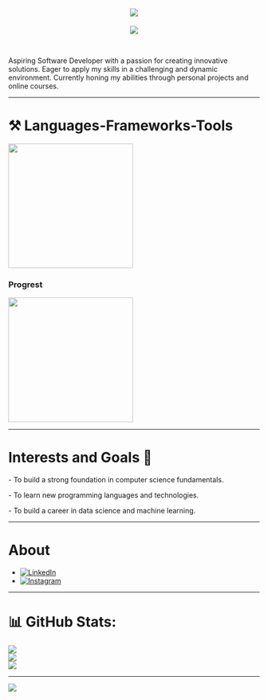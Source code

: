 <h1 align="center">
    <img src="https://readme-typing-svg.herokuapp.com/?font=Righteous&size=35&center=true&vCenter=true&width=900&height=70&duration=4000&lines=Hi+Broo!+👋;+I'm+Mokhammad+Ilham!;" />
</h1>
<p align = "center">
    <img src="https://github.com/user-attachments/assets/606fc39c-46a4-49e7-a482-3d95198cc6a3"/>
</p>

<br/>

Aspiring Software Developer with a passion for creating innovative solutions. Eager to apply my skills in a challenging and dynamic environment. Currently honing my abilities through personal projects and online courses.

<hr/>

# ⚒️ Languages-Frameworks-Tools

<div>
    <img src="https://skillicons.dev/icons?i=html,css,vscode,git,bootstrap" width = 250 />
</div>

### Progrest

<div>
    <img src="https://skillicons.dev/icons?i=nodejs,python,javascript,cpp,java,nextjs,mysql,github,astro" width = 250 />
</div>

<hr/>

# Interests and Goals 🎯

<p>- To build a strong foundation in computer science fundamentals.<p/>
<p>- To learn new programming languages and technologies.<p/>
<p>- To build a career in data science and machine learning.<p/>

<hr/>

# About

- [![LinkedIn](https://img.shields.io/badge/LinkedIn-%230077B5.svg?logo=linkedin&logoColor=white)](https://www.linkedin.com/in/mokhammad-ilham-putra-wijaya-825201288/)
- [![Instagram](https://img.shields.io/badge/Instagram-%23E4405F.svg?logo=Instagram&logoColor=white)](https://www.instagram.com/hamm._ez/)

<hr/>

# 📊 GitHub Stats:
![](https://github-readme-stats.vercel.app/api?username=Mokhamm-Ilham&theme=nightowl&hide_border=true&include_all_commits=false&count_private=false)<br/>
![](https://github-readme-streak-stats.herokuapp.com/?user=Mokhamm-Ilham&theme=nightowl&hide_border=true)<br/>
![](https://github-readme-stats.vercel.app/api/top-langs/?username=Mokhamm-Ilham&theme=nightowl&hide_border=true&include_all_commits=false&count_private=false&layout=compact)

---
[![](https://visitcount.itsvg.in/api?id=Mokhamm-Ilham&icon=0&color=0)](https://visitcount.itsvg.in)

<!-- Proudly created with GPRM ( https://gprm.itsvg.in ) -->

<!--
**Mokhamm-Ilham/Mokhamm-Ilham** is a ✨ _special_ ✨ repository because its `README.md` (this file) appears on your GitHub profile.

Here are some ideas to get you started:

- 🔭 I’m currently working on ...
- 🌱 I’m currently learning ...
- 👯 I’m looking to collaborate on ...
- 🤔 I’m looking for help with ...
- 💬 Ask me about ...
- 📫 How to reach me: ...
- 😄 Pronouns: ...
- ⚡ Fun fact: ...
-->
